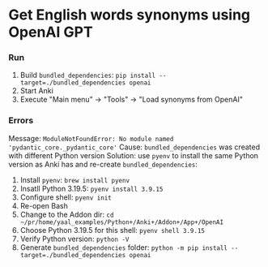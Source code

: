 # Get English words synonyms using OpenAI GPT

### Run

1. Build `bundled_dependencies`: `pip install --target=./bundled_dependencies openai`
2. Start Anki
3. Execute "Main menu" -> "Tools" -> "Load synonyms from OpenAI"

### Errors

Message: `ModuleNotFoundError: No module named 'pydantic_core._pydantic_core'`
Cause: `bundled_dependencies` was created with different Python version
Solution: use `pyenv` to install the same Python version as Anki has and re-create `bundled_dependencies`:
1. Install `pyenv`: `brew install pyenv`
2. Insatll Python 3.19.5: `pyenv install 3.9.15`
3. Configure shell: `pyenv init`
4. Re-open Bash
5. Change to the Addon dir: `cd ~/pr/home/yaal_examples/Python+/Anki+/Addon+/App+/OpenAI`
6. Choose Python 3.19.5 for this shell: `pyenv shell 3.9.15`
7. Verify Python version: `python -V`
8. Generate `bundled_dependencies` folder: `python -m pip install --target=./bundled_dependencies openai`
